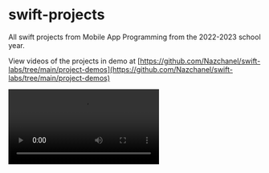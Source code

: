 # swift-projects
All swift projects from Mobile App Programming from the 2022-2023 school year.

View videos of the projects in demo at [https://github.com/Nazchanel/swift-labs/tree/main/project-demos](https://github.com/Nazchanel/swift-labs/tree/main/project-demos)

![Video](project-demos/destiny.mov)